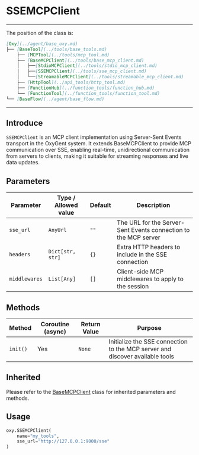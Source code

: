 # SSEMCPClient
---
The position of the class is:


```markdown
[Oxy](../agent/base_oxy.md)
├── [BaseTool](../tools/base_tools.md)
    ├── [MCPTool](../tools/mcp_tool.md)
    ├── [BaseMCPClient](../tools/base_mcp_client.md)
    │   ├──[StdioMCPClient](../tools/stdio_mcp_client.md)
    │   ├──[SSEMCPClient](../tools/sse_mcp_client.md)
    │   └──[StreamableMCPClient](../tools/streamable_mcp_client.md)
    ├── [HttpTool](../api_tools/http_tool.md)
    ├── [FunctionHub](../function_tools/function_hub.md)
    └── [FunctionTool](../function_tools/function_tool.md)
└── [BaseFlow](../agent/base_flow.md)
```

---

## Introduce

`SSEMCPClient` is an MCP client implementation using Server-Sent Events transport in the OxyGent system. It extends BaseMCPClient to provide MCP communication over SSE, enabling real-time, unidirectional communication from servers to clients, making it suitable for streaming responses and live data updates.

## Parameters


| Parameter | Type / Allowed value | Default | Description |
| --------- | -------------------- | ------- | ----------- |
| `sse_url` | `AnyUrl` | `""` | The URL for the Server-Sent Events connection to the MCP server |
| `headers` | `Dict[str, str]` | `{}` | Extra HTTP headers to include in the SSE connection |
| `middlewares` | `List[Any]` | `[]` | Client-side MCP middlewares to apply to the session |

## Methods


| Method | Coroutine (async) | Return Value | Purpose |
| ------ | ----------------- | ------------ | ------- |
| `init()` | Yes | `None` | Initialize the SSE connection to the MCP server and discover available tools |

## Inherited
 Please refer to the [BaseMCPClient](./base_mcp_client.md) class for inherited parameters and methods.
 
## Usage

```python
oxy.SSEMCPClient(
    name="my_tools",
    sse_url="http://127.0.0.1:9000/sse"
)
```